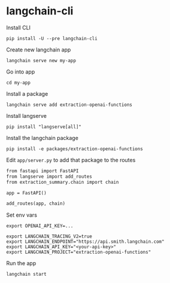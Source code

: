 # langchain-cli

Install CLI

`pip install -U --pre langchain-cli`

Create new langchain app

`langchain serve new my-app`

Go into app

`cd my-app`

Install a package

`langchain serve add extraction-openai-functions`

Install langserve

`pip install "langserve[all]"`

Install the langchain package

`pip install -e packages/extraction-openai-functions`

Edit `app/server.py` to add that package to the routes

```markdown
from fastapi import FastAPI
from langserve import add_routes
from extraction_summary.chain import chain

app = FastAPI()

add_routes(app, chain)
```

Set env vars

```shell
export OPENAI_API_KEY=...
```

```shell
export LANGCHAIN_TRACING_V2=true
export LANGCHAIN_ENDPOINT="https://api.smith.langchain.com"
export LANGCHAIN_API_KEY="<your-api-key>"
export LANGCHAIN_PROJECT="extraction-openai-functions"
```

Run the app

```shell
langchain start
```
